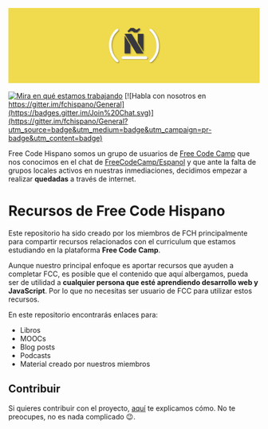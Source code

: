 ![Banner de Free Code Hispano](./images/freecodehispano_banner.png)

[![Mira en qué estamos trabajando](https://badge.waffle.io/fchispano/recursos.png?label=ready&title=Ready)](http://waffle.io/fchispano/recursos)
[![Habla con nosotros en 
https://gitter.im/fchispano/General](https://badges.gitter.im/Join%20Chat.svg)](https://gitter.im/fchispano/General?utm_source=badge&utm_medium=badge&utm_campaign=pr-badge&utm_content=badge)

Free Code Hispano somos un grupo de usuarios de [Free Code Camp](http://www.freecodecamp.com/)
que nos conocimos en el chat de [FreeCodeCamp/Espanol](https://gitter.im/FreeCodeCamp/Espanol) y que ante la falta
de grupos locales activos en nuestras inmediaciones, decidimos empezar a realizar
**quedadas** a través de internet.

# Recursos de Free Code Hispano

Este repositorio ha sido creado por los miembros de FCH principalmente para 
compartir recursos relacionados con el curriculum que estamos
estudiando en la plataforma **Free Code Camp**. 

Aunque nuestro principal enfoque es aportar recursos que ayuden a completar FCC, es posible que el contenido
que  aquí albergamos, pueda ser de utilidad a **cualquier persona que esté aprendiendo desarrollo web y
JavaScript**. Por lo que no necesitas ser usuario de FCC para utilizar estos recursos.

En este repositorio encontrarás enlaces para:

* Libros
* MOOCs
* Blog posts
* Podcasts
* Material creado por nuestros miembros

## Contribuir

Si quieres contribuir con el proyecto, [aquí](./CONTRIBUTING.md) te explicamos cómo.
No te preocupes, no es nada complicado :wink:.
